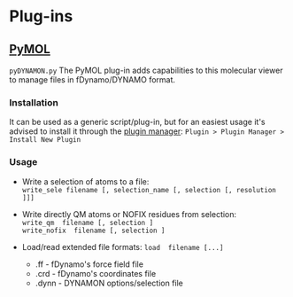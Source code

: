 # Plug-ins

## **[PyMOL](https://pymolwiki.org)**

`pyDYNAMON.py` The PyMOL plug-in adds capabilities to this molecular viewer to manage files in fDynamo/DYNAMO format.

### Installation

It can be used as a generic script/plug-in, but for an easiest usage it's advised to install it through the [plugin manager](https://pymolwiki.org/index.php/Plugin_Manager): `Plugin > Plugin Manager > Install New Plugin`

### Usage

  - Write a selection of atoms to a file: \
        `write_sele filename [, selection_name [, selection [, resolution ]]]`

  - Write directly QM atoms or NOFIX residues from selection: \
        `write_qm  filename [, selection ]` \
        `write_nofix  filename [, selection ]`

  - Load/read extended file formats:  `load  filename [...]`
    - .ff    -  fDynamo's force field file
    - .crd   -  fDynamo's coordinates file
    - .dynn  -  DYNAMON options/selection file
